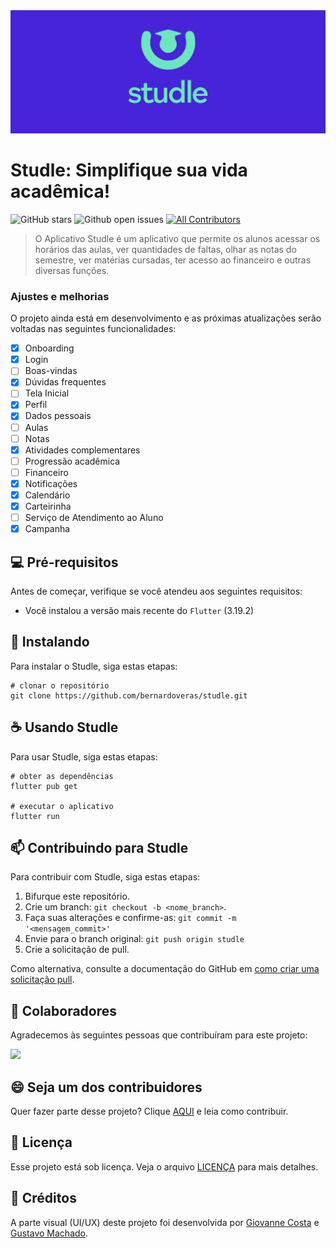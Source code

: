 <img src=".github/assets/banner.png" alt="Banner">

# Studle: Simplifique sua vida acadêmica!

![GitHub stars](https://img.shields.io/github/stars/bernardoveras/studle?style=for-the-badge&color=6BE7BF&labelColor=4723D9&logo=GitHub)
![Github open issues](https://img.shields.io/github/issues/bernardoveras/studle?style=for-the-badge&color=6BE7BF&labelColor=4723D9)
[![All Contributors](https://img.shields.io/github/contributors/bernardoveras/studle?style=for-the-badge&color=6BE7BF&labelColor=4723D9)](https://github.com/bernardoveras/studle/graphs/contributors)
<!-- ![Codecov](https://img.shields.io/codecov/c/github/bernardoveras/studle?style=for-the-badge&color=6BE7BF&labelColor=4723D9) -->


> O Aplicativo Studle é um aplicativo que permite os alunos acessar os horários das aulas, ver quantidades de faltas, olhar as notas do semestre, ver matérias cursadas, ter acesso ao financeiro e outras diversas funções.

### Ajustes e melhorias

O projeto ainda está em desenvolvimento e as próximas atualizações serão voltadas nas seguintes funcionalidades:

- [x] Onboarding
- [x] Login
- [ ] Boas-vindas
- [x] Dúvidas frequentes
- [ ] Tela Inicial
- [x] Perfil
- [x] Dados pessoais
- [ ] Aulas
- [ ] Notas
- [x] Atividades complementares
- [ ] Progressão acadêmica
- [ ] Financeiro
- [x] Notificações
- [x] Calendário
- [x] Carteirinha
- [ ] Serviço de Atendimento ao Aluno
- [x] Campanha

## 💻 Pré-requisitos

Antes de começar, verifique se você atendeu aos seguintes requisitos:

- Você instalou a versão mais recente do `Flutter` (3.19.2)

## 🚀 Instalando

Para instalar o Studle, siga estas etapas:

```
# clonar o repositório
git clone https://github.com/bernardoveras/studle.git
```

## ☕ Usando Studle

Para usar Studle, siga estas etapas:

```
# obter as dependências
flutter pub get

# executar o aplicativo
flutter run
```

## 📫 Contribuindo para Studle

Para contribuir com Studle, siga estas etapas:

1. Bifurque este repositório.
2. Crie um branch: `git checkout -b <nome_branch>`.
3. Faça suas alterações e confirme-as: `git commit -m '<mensagem_commit>'`
4. Envie para o branch original: `git push origin studle`
5. Crie a solicitação de pull.

Como alternativa, consulte a documentação do GitHub em [como criar uma solicitação pull](https://help.github.com/en/github/collaborating-with-issues-and-pull-requests/creating-a-pull-request).

## 🤝 Colaboradores

Agradecemos às seguintes pessoas que contribuíram para este projeto:

<a href="https://github.com/bernardoveras/studle/graphs/contributors">
  <img src="https://contrib.rocks/image?repo=bernardoveras/studle" />
</a>

## 😄 Seja um dos contribuidores

Quer fazer parte desse projeto? Clique [AQUI](CONTRIBUTING.md) e leia como contribuir.

## 📝 Licença

Esse projeto está sob licença. Veja o arquivo [LICENÇA](LICENSE.md) para mais detalhes.

## 💌 Créditos

A parte visual (UI/UX) deste projeto foi desenvolvida por [Giovanne Costa](https://www.behance.net/giovannecosta) e [Gustavo Machado](https://www.behance.net/gvstavomachado).
